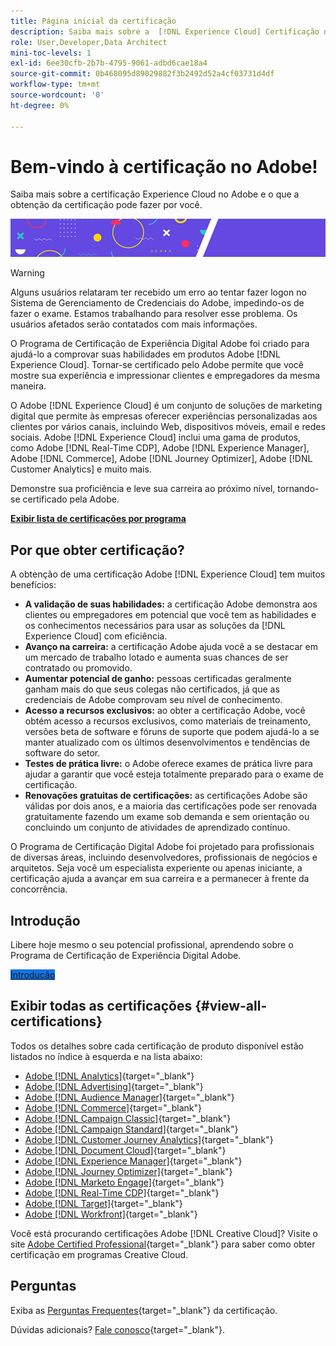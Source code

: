 ```yaml
---
title: Página inicial da certificação
description: Saiba mais sobre a  [!DNL Experience Cloud] Certificação no Adobe. Descubra o que ser certificado pode fazer por você.
role: User,Developer,Data Architect
mini-toc-levels: 1
exl-id: 6ee30cfb-2b7b-4795-9061-adbd6cae18a4
source-git-commit: 0b468095d89029882f3b2492d52a4cf03731d4df
workflow-type: tm+mt
source-wordcount: '0'
ht-degree: 0%

---
```


# Bem-vindo à certificação no Adobe!

Saiba mais sobre a certificação Experience Cloud no Adobe e o que a obtenção da certificação pode fazer por você.

![Banner](/help/certifications/assets/home_banner_smallwide.png)

>[!WARNING]
>
>Alguns usuários relataram ter recebido um erro ao tentar fazer logon no Sistema de Gerenciamento de Credenciais do Adobe, impedindo-os de fazer o exame. Estamos trabalhando para resolver esse problema. Os usuários afetados serão contatados com mais informações.


O Programa de Certificação de Experiência Digital Adobe foi criado para ajudá-lo a comprovar suas habilidades em produtos Adobe [!DNL Experience Cloud]. Tornar-se certificado pelo Adobe permite que você mostre sua experiência e impressionar clientes e empregadores da mesma maneira.

O Adobe [!DNL Experience Cloud] é um conjunto de soluções de marketing digital que permite às empresas oferecer experiências personalizadas aos clientes por vários canais, incluindo Web, dispositivos móveis, email e redes sociais. Adobe [!DNL Experience Cloud] inclui uma gama de produtos, como Adobe [!DNL Real-Time CDP], Adobe [!DNL Experience Manager], Adobe [!DNL Commerce], Adobe [!DNL Journey Optimizer], Adobe [!DNL Customer Analytics] e muito mais.

Demonstre sua proficiência e leve sua carreira ao próximo nível, tornando-se certificado pela Adobe.

[**Exibir lista de certificações por programa**](#view-all-certifications)

## Por que obter certificação?

A obtenção de uma certificação Adobe [!DNL Experience Cloud] tem muitos benefícios:

* **A validação de suas habilidades:** a certificação Adobe demonstra aos clientes ou empregadores em potencial que você tem as habilidades e os conhecimentos necessários para usar as soluções da [!DNL Experience Cloud] com eficiência.
* **Avanço na carreira:** a certificação Adobe ajuda você a se destacar em um mercado de trabalho lotado e aumenta suas chances de ser contratado ou promovido.
* **Aumentar potencial de ganho:** pessoas certificadas geralmente ganham mais do que seus colegas não certificados, já que as credenciais de Adobe comprovam seu nível de conhecimento.
* **Acesso a recursos exclusivos:** ao obter a certificação Adobe, você obtém acesso a recursos exclusivos, como materiais de treinamento, versões beta de software e fóruns de suporte que podem ajudá-lo a se manter atualizado com os últimos desenvolvimentos e tendências de software do setor.
* **Testes de prática livre:** o Adobe oferece exames de prática livre para ajudar a garantir que você esteja totalmente preparado para o exame de certificação.
* **Renovações gratuitas de certificações:** as certificações Adobe são válidas por dois anos, e a maioria das certificações pode ser renovada gratuitamente fazendo um exame sob demanda e sem orientação ou concluindo um conjunto de atividades de aprendizado contínuo.

O Programa de Certificação Digital Adobe foi projetado para profissionais de diversas áreas, incluindo desenvolvedores, profissionais de negócios e arquitetos. Seja você um especialista experiente ou apenas iniciante, a certificação ajuda a avançar em sua carreira e a permanecer à frente da concorrência.

## Introdução

Libere hoje mesmo o seu potencial profissional, aprendendo sobre o Programa de Certificação de Experiência Digital Adobe.

<a href="https://experienceleague.adobe.com/docs/certification/certification/getting-started.html" target="_blank" class="spectrum-Button spectrum-Button--fill spectrum-Button--accent spectrum-Button--sizeM is-margin-bottom-big-big at-element-click-tracking" style="background-color:#1473E6"><span class="spectrum-Button-label has-no-wrap">Introdução</span></a>

## Exibir todas as certificações {#view-all-certifications}

Todos os detalhes sobre cada certificação de produto disponível estão listados no índice à esquerda e na lista abaixo:

* [Adobe [!DNL Analytics]](/help/certifications/aa/aa-overview.md){target="_blank"}
* [Adobe [!DNL Advertising]](/help/certifications/aac/aac-overview.md){target="_blank"}
* [Adobe [!DNL Audience Manager]](/help/certifications/aam/aam-overview.md){target="_blank"}
* [Adobe [!DNL Commerce]](/help/certifications/ac/ac-overview.md){target="_blank"}
* [Adobe [!DNL Campaign Classic]](/help/certifications/acc/acc-overview.md){target="_blank"}
* [Adobe [!DNL Campaign Standard]](/help/certifications/acs/acs-overview.md){target="_blank"}
* [Adobe [!DNL Customer Journey Analytics]](/help/certifications/acja/acja-overview.md){target="_blank"}
* [Adobe [!DNL Document Cloud]](/help/certifications/adc/adc-overview.md){target="_blank"}
* [Adobe [!DNL Experience Manager]](/help/certifications/aem/aem-overview.md){target="_blank"}
* [Adobe [!DNL Journey Optimizer]](/help/certifications/ajo/ajo-overview.md){target="_blank"}
* [Adobe [!DNL Marketo Engage]](/help/certifications/ame/ame-overview.md){target="_blank"}
* [Adobe [!DNL Real-Time CDP]](/help/certifications/rtcdp/rtcdp-overview.md){target="_blank"}
* [Adobe [!DNL Target]](/help/certifications/at/at-overview.md){target="_blank"}
* [Adobe [!DNL Workfront]](/help/certifications/aw/aw-overview.md){target="_blank"}

Você está procurando certificações Adobe [!DNL Creative Cloud]? Visite o site [Adobe Certified Professional](https://certifiedprofessional.adobe.com/en/home){target="_blank"} para saber como obter certificação em programas Creative Cloud.

## Perguntas

Exiba as [Perguntas Frequentes](https://experienceleague.adobe.com/docs/certification/certification/faq.html){target="_blank"} da certificação.

Dúvidas adicionais? [Fale conosco](mailto:certif@adobe.com){target="_blank"}.